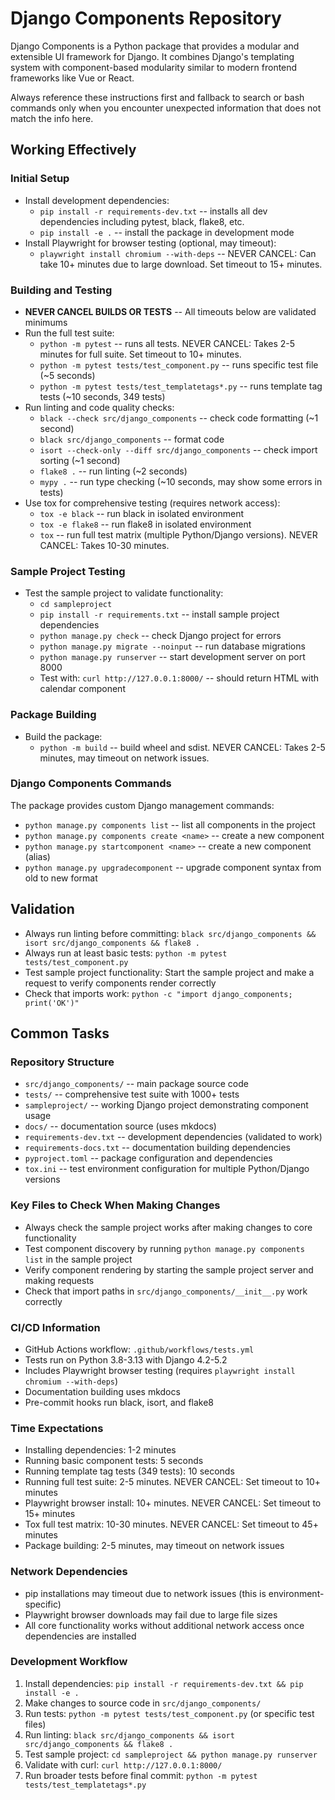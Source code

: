 # Django Components Repository

Django Components is a Python package that provides a modular and extensible UI framework for Django. It combines Django's templating system with component-based modularity similar to modern frontend frameworks like Vue or React.

Always reference these instructions first and fallback to search or bash commands only when you encounter unexpected information that does not match the info here.

## Working Effectively

### Initial Setup
- Install development dependencies:
  - `pip install -r requirements-dev.txt` -- installs all dev dependencies including pytest, black, flake8, etc.
  - `pip install -e .` -- install the package in development mode
- Install Playwright for browser testing (optional, may timeout):
  - `playwright install chromium --with-deps` -- NEVER CANCEL: Can take 10+ minutes due to large download. Set timeout to 15+ minutes.

### Building and Testing
- **NEVER CANCEL BUILDS OR TESTS** -- All timeouts below are validated minimums
- Run the full test suite:
  - `python -m pytest` -- runs all tests. NEVER CANCEL: Takes 2-5 minutes for full suite. Set timeout to 10+ minutes.
  - `python -m pytest tests/test_component.py` -- runs specific test file (~5 seconds)
  - `python -m pytest tests/test_templatetags*.py` -- runs template tag tests (~10 seconds, 349 tests)
- Run linting and code quality checks:
  - `black --check src/django_components` -- check code formatting (~1 second)
  - `black src/django_components` -- format code
  - `isort --check-only --diff src/django_components` -- check import sorting (~1 second)
  - `flake8 .` -- run linting (~2 seconds)
  - `mypy .` -- run type checking (~10 seconds, may show some errors in tests)
- Use tox for comprehensive testing (requires network access):
  - `tox -e black` -- run black in isolated environment
  - `tox -e flake8` -- run flake8 in isolated environment  
  - `tox` -- run full test matrix (multiple Python/Django versions). NEVER CANCEL: Takes 10-30 minutes.

### Sample Project Testing
- Test the sample project to validate functionality:
  - `cd sampleproject`
  - `pip install -r requirements.txt` -- install sample project dependencies
  - `python manage.py check` -- check Django project for errors
  - `python manage.py migrate --noinput` -- run database migrations
  - `python manage.py runserver` -- start development server on port 8000
  - Test with: `curl http://127.0.0.1:8000/` -- should return HTML with calendar component

### Package Building
- Build the package:
  - `python -m build` -- build wheel and sdist. NEVER CANCEL: Takes 2-5 minutes, may timeout on network issues.

### Django Components Commands
The package provides custom Django management commands:
- `python manage.py components list` -- list all components in the project
- `python manage.py components create <name>` -- create a new component
- `python manage.py startcomponent <name>` -- create a new component (alias)
- `python manage.py upgradecomponent` -- upgrade component syntax from old to new format

## Validation

- Always run linting before committing: `black src/django_components && isort src/django_components && flake8 .`
- Always run at least basic tests: `python -m pytest tests/test_component.py`
- Test sample project functionality: Start the sample project and make a request to verify components render correctly
- Check that imports work: `python -c "import django_components; print('OK')"`

## Common Tasks

### Repository Structure
- `src/django_components/` -- main package source code
- `tests/` -- comprehensive test suite with 1000+ tests
- `sampleproject/` -- working Django project demonstrating component usage
- `docs/` -- documentation source (uses mkdocs)
- `requirements-dev.txt` -- development dependencies (validated to work)
- `requirements-docs.txt` -- documentation building dependencies
- `pyproject.toml` -- package configuration and dependencies
- `tox.ini` -- test environment configuration for multiple Python/Django versions

### Key Files to Check When Making Changes
- Always check the sample project works after making changes to core functionality
- Test component discovery by running `python manage.py components list` in the sample project
- Verify component rendering by starting the sample project server and making requests
- Check that import paths in `src/django_components/__init__.py` work correctly

### CI/CD Information  
- GitHub Actions workflow: `.github/workflows/tests.yml`
- Tests run on Python 3.8-3.13 with Django 4.2-5.2
- Includes Playwright browser testing (requires `playwright install chromium --with-deps`)
- Documentation building uses mkdocs
- Pre-commit hooks run black, isort, and flake8

### Time Expectations
- Installing dependencies: 1-2 minutes
- Running basic component tests: 5 seconds
- Running template tag tests (349 tests): 10 seconds  
- Running full test suite: 2-5 minutes. NEVER CANCEL: Set timeout to 10+ minutes
- Playwright browser install: 10+ minutes. NEVER CANCEL: Set timeout to 15+ minutes
- Tox full test matrix: 10-30 minutes. NEVER CANCEL: Set timeout to 45+ minutes
- Package building: 2-5 minutes, may timeout on network issues

### Network Dependencies
- pip installations may timeout due to network issues (this is environment-specific)
- Playwright browser downloads may fail due to large file sizes
- All core functionality works without additional network access once dependencies are installed

### Development Workflow
1. Install dependencies: `pip install -r requirements-dev.txt && pip install -e .`
2. Make changes to source code in `src/django_components/`
3. Run tests: `python -m pytest tests/test_component.py` (or specific test files)
4. Run linting: `black src/django_components && isort src/django_components && flake8 .`
5. Test sample project: `cd sampleproject && python manage.py runserver`
6. Validate with curl: `curl http://127.0.0.1:8000/`
7. Run broader tests before final commit: `python -m pytest tests/test_templatetags*.py`